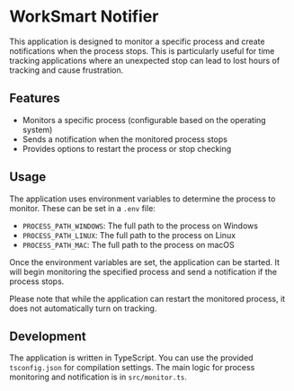 # WorkSmart Notifier

This application is designed to monitor a specific process and create notifications when the process stops. This is particularly useful for time tracking applications where an unexpected stop can lead to lost hours of tracking and cause frustration.

## Features

- Monitors a specific process (configurable based on the operating system)
- Sends a notification when the monitored process stops
- Provides options to restart the process or stop checking

## Usage

The application uses environment variables to determine the process to monitor. These can be set in a `.env` file:

- `PROCESS_PATH_WINDOWS`: The full path to the process on Windows
- `PROCESS_PATH_LINUX`: The full path to the process on Linux
- `PROCESS_PATH_MAC`: The full path to the process on macOS

Once the environment variables are set, the application can be started. It will begin monitoring the specified process and send a notification if the process stops.

Please note that while the application can restart the monitored process, it does not automatically turn on tracking.

## Development

The application is written in TypeScript. You can use the provided `tsconfig.json` for compilation settings. The main logic for process monitoring and notification is in `src/monitor.ts`.

